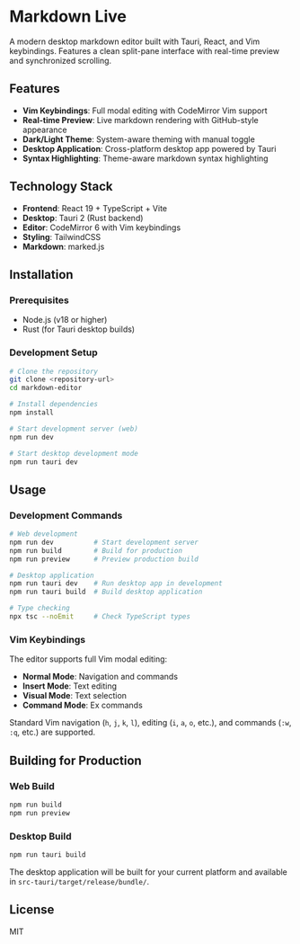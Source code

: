 # Markdown Live

A modern desktop markdown editor built with Tauri, React, and Vim keybindings. Features a clean split-pane interface with real-time preview and synchronized scrolling.

## Features

- **Vim Keybindings**: Full modal editing with CodeMirror Vim support
- **Real-time Preview**: Live markdown rendering with GitHub-style appearance
- **Dark/Light Theme**: System-aware theming with manual toggle
- **Desktop Application**: Cross-platform desktop app powered by Tauri
- **Syntax Highlighting**: Theme-aware markdown syntax highlighting

## Technology Stack

- **Frontend**: React 19 + TypeScript + Vite
- **Desktop**: Tauri 2 (Rust backend)
- **Editor**: CodeMirror 6 with Vim keybindings
- **Styling**: TailwindCSS
- **Markdown**: marked.js

## Installation

### Prerequisites

- Node.js (v18 or higher)
- Rust (for Tauri desktop builds)

### Development Setup

```bash
# Clone the repository
git clone <repository-url>
cd markdown-editor

# Install dependencies
npm install

# Start development server (web)
npm run dev

# Start desktop development mode
npm run tauri dev
```

## Usage

### Development Commands

```bash
# Web development
npm run dev          # Start development server
npm run build        # Build for production
npm run preview      # Preview production build

# Desktop application
npm run tauri dev    # Run desktop app in development
npm run tauri build  # Build desktop application

# Type checking
npx tsc --noEmit     # Check TypeScript types
```

### Vim Keybindings

The editor supports full Vim modal editing:

- **Normal Mode**: Navigation and commands
- **Insert Mode**: Text editing
- **Visual Mode**: Text selection
- **Command Mode**: Ex commands

Standard Vim navigation (`h`, `j`, `k`, `l`), editing (`i`, `a`, `o`, etc.), and commands (`:w`, `:q`, etc.) are supported.

## Building for Production

### Web Build
```bash
npm run build
npm run preview
```

### Desktop Build
```bash
npm run tauri build
```

The desktop application will be built for your current platform and available in `src-tauri/target/release/bundle/`.

## License

MIT